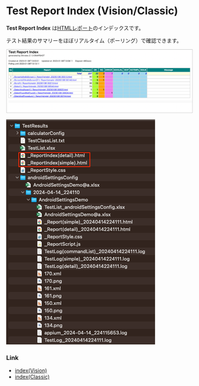 # Test Report Index (Vision/Classic)

**Test Report Index** は[HTMLレポート](../creating_testclass/test_result_files_ja.md)のインデックスです。

テスト結果のサマリーをほぼリアルタイム（ポーリング）で確認できます。

![Test Report Index](_images/test_report_index.png)

![Test Report Index file](_images/report_index_file.png)

### Link

- [index(Vision)](../../index.md)
- [index(Classic)](../../classic/index.md)
